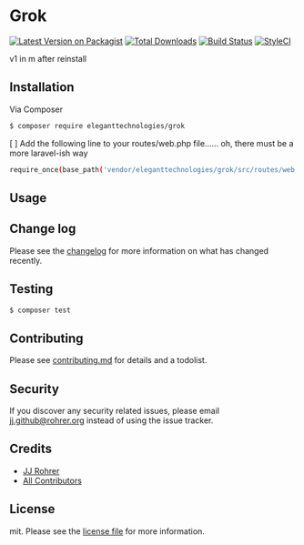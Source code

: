 # Grok

[![Latest Version on Packagist][ico-version]][link-packagist]
[![Total Downloads][ico-downloads]][link-downloads]
[![Build Status][ico-travis]][link-travis]
[![StyleCI][ico-styleci]][link-styleci]

v1 in m after reinstall

## Installation

Via Composer

``` bash
$ composer require eleganttechnologies/grok
```

[ ] Add the following line to your routes/web.php file...... oh, there must be a more laravel-ish way
``` bash
require_once(base_path('vendor/eleganttechnologies/grok/src/routes/web.php'));
```

## Usage

## Change log

Please see the [changelog](changelog.md) for more information on what has changed recently.

## Testing

``` bash
$ composer test
```

## Contributing

Please see [contributing.md](contributing.md) for details and a todolist.

## Security

If you discover any security related issues, please email jj.github@rohrer.org instead of using the issue tracker.

## Credits

- [JJ Rohrer][link-author]
- [All Contributors][link-contributors]

## License

mit. Please see the [license file](license.md) for more information.

[ico-version]: https://img.shields.io/packagist/v/eleganttechnologies/grok.svg?style=flat-square
[ico-downloads]: https://img.shields.io/packagist/dt/eleganttechnologies/grok.svg?style=flat-square
[ico-travis]: https://img.shields.io/travis/eleganttechnologies/grok/master.svg?style=flat-square
[ico-styleci]: https://styleci.io/repos/12345678/shield

[link-packagist]: https://packagist.org/packages/eleganttechnologies/grok
[link-downloads]: https://packagist.org/packages/eleganttechnologies/grok
[link-travis]: https://travis-ci.org/eleganttechnologies/grok
[link-styleci]: https://styleci.io/repos/12345678
[link-author]: https://github.com/eleganttechnologies
[link-contributors]: ../../contributors
